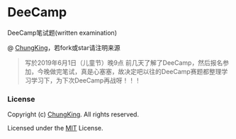 # DeeCamp
DeeCamp笔试题(written examination)

@ [ChungKing](https://github.com/HuangCongQing/DeeCamp)，若fork或star请注明来源

> 写於2019年6月1日（儿童节）晚9点
前几天了解了DeeCamp，然后报名参加，今晚做完笔试，真是心塞塞，故决定吧以往的DeeCamp赛题都整理学习学习下，为下次DeeCamp再战呀！！！





### License

Copyright (c) [ChungKing](https://github.com/HuangCongQing/DeeCamp). All rights reserved.

Licensed under the [MIT](./LICENSE) License.